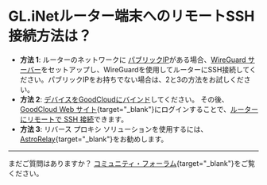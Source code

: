 # GL.iNetルーター端末へのリモートSSH接続方法は？

- **方法 1**: ルーターのネットワークに [パブリックIP](../tutorials/how_to_check_if_isp_assigns_you_a_public_ip_address.md)がある場合、[WireGuard サーバー](../interface_guide/wireguard_server.md)をセットアップし、WireGuardを使用してルーターにSSH接続してください。パブリックIPをお持ちでない場合は、2と3の方法をお試しください。
- **方法 2**: [デバイスをGoodCloudにバインド](../interface_guide/cloud.md#setup)してください。 その後、 [GoodCloud Web サイト](https://www.goodcloud.xyz){target="_blank"}にログインすることで、[ルーターにリモートで SSH 接続](../interface_guide/cloud.md#remote-access-routers-terminal)できます。
- **方法 3**: リバース プロキシ ソリューションを使用するには、[AstroRelay](https://www.astrorelay.com/){target="_blank"}をお勧めします。

---

まだご質問はありますか？ [コミュニティ・フォーラム](https://forum.gl-inet.com){target="_blank"}をご覧ください。
